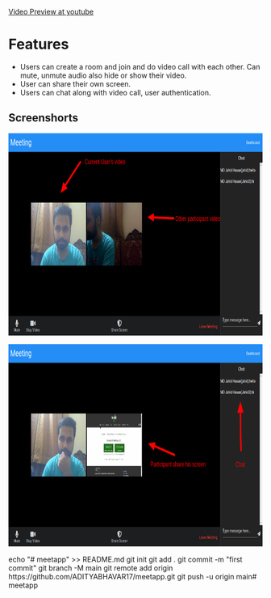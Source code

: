 [Video Preview at youtube](https://www.youtube.com/watch?v=Kp6jooQFkXg)

# Features
  - Users can create a room and join and do video call with each
      other. Can mute, unmute audio also hide or show their video.
  - User can share their own screen.
  - Users can chat along with video call, user authentication.

## Screenshorts
<p align="center">
  <img src="screenshots/Meeting1.png" 
       height="400" title="Screenshots 1" />
  </p>
  <p align="center">
  <img src="screenshots/Meeting2.png" 
       height="400" title="Screenshots 1" />
  </p>
</p>
echo "# meetapp" >> README.md
git init
git add .
git commit -m "first commit"
git branch -M main
git remote add origin https://github.com/ADITYABHAVAR17/meetapp.git
git push -u origin main#   m e e t a p p 
 
 